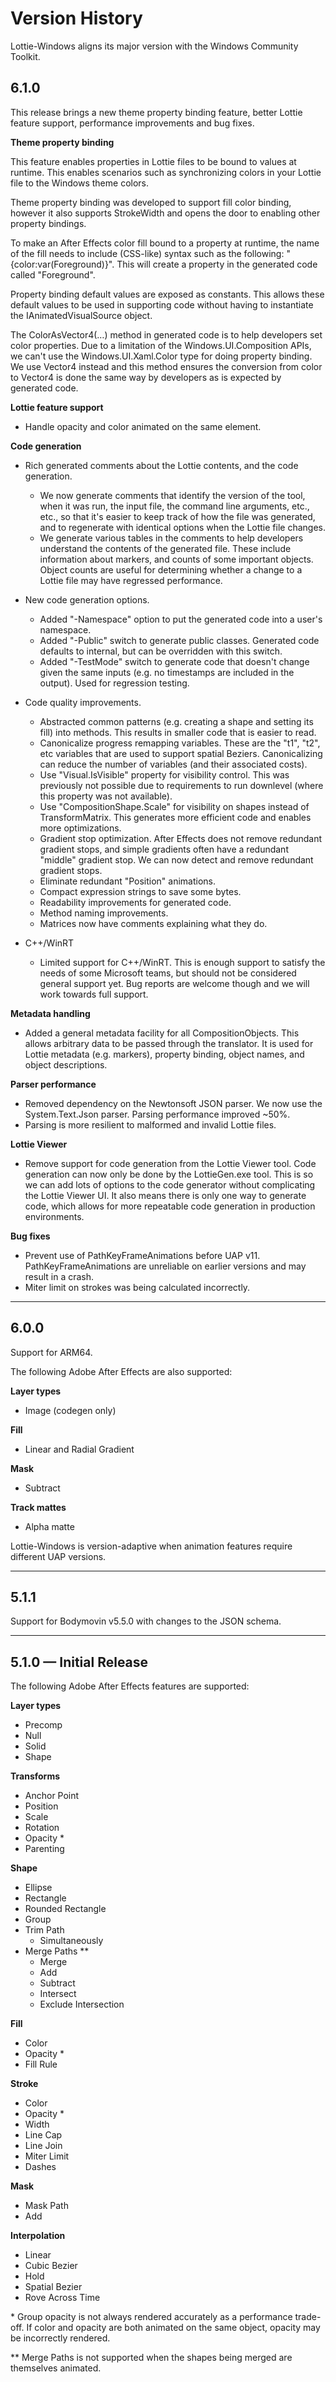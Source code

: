 # Version History

Lottie-Windows aligns its major version with the Windows Community Toolkit.

## 6.1.0
This release brings a new theme property binding feature, better Lottie feature support, performance improvements and bug fixes.

**Theme property binding**

This feature enables properties in Lottie files to be bound to values at runtime. This enables scenarios such as synchronizing colors in your Lottie file to the Windows theme colors.

Theme property binding was developed to support fill color binding, however it also supports StrokeWidth and opens the door to enabling other property bindings.

To make an After Effects color fill bound to a property at runtime, the name of the fill needs to include (CSS-like) syntax such as the following: "{color:var(Foreground)}". This will create a property in the generated code called "Foreground".

Property binding default values are exposed as constants. This allows these default values to be used in supporting code without having to instantiate the IAnimatedVisualSource object.

The ColorAsVector4(…) method in generated code is to help developers set color properties. Due to a limitation of the Windows.UI.Composition APIs, we can't use the Windows.UI.Xaml.Color type for doing property binding. We use Vector4 instead and this method ensures the conversion from color to Vector4 is done the same way by developers as is expected by generated code.

**Lottie feature support**
* Handle opacity and color animated on the same element.

**Code generation**
* Rich generated comments about the Lottie contents, and the code generation.
    * We now generate comments that identify the version of the tool, when it was run, the input file, the command line arguments, etc., etc., so that it's easier to keep track of how the file was generated, and to regenerate with identical options when the Lottie file changes.
    * We generate various tables in the comments to help developers understand the contents of the generated file. These include information about markers, and counts of some important objects. Object counts are useful for determining whether a change to a Lottie file may have regressed performance.

* New code generation options.
    * Added "-Namespace" option to put the generated code into a user's namespace.
    * Added "-Public" switch to generate public classes. Generated code defaults to internal, but can be overridden with this switch.
    * Added "-TestMode" switch to generate code that doesn't change given the same inputs (e.g. no timestamps are included in the output). Used for regression testing.

* Code quality improvements.
    * Abstracted common patterns (e.g. creating a shape and setting its fill) into methods. This results in smaller code that is easier to read.
    * Canonicalize progress remapping variables. These are the "t1", "t2", etc variables that are used to support spatial Beziers. Canonicalizing can reduce the number of variables (and their associated costs).
    * Use "Visual.IsVisible" property for visibility control. This was previously not possible due to requirements to run downlevel (where this property was not available). 
    * Use "CompositionShape.Scale" for visibility on shapes instead of TransformMatrix. This generates more efficient code and enables more optimizations.
    * Gradient stop optimization. After Effects does not remove redundant gradient stops, and simple gradients often have a redundant "middle" gradient stop. We can now detect and remove redundant gradient stops.
    * Eliminate redundant "Position" animations.
    * Compact expression strings to save some bytes.
    * Readability improvements for generated code.
    * Method naming improvements.
    * Matrices now have comments explaining what they do.

* C++/WinRT
    * Limited support for C++/WinRT. This is enough support to satisfy the needs of some Microsoft teams, but should not be considered general support yet. Bug reports are welcome though and we will work towards full support.

**Metadata handling**
* Added a general metadata facility for all CompositionObjects. This allows arbitrary data to be passed through the translator. It is used for Lottie metadata (e.g. markers), property binding, object names, and object descriptions.

**Parser performance**
* Removed dependency on the Newtonsoft JSON parser. We now use the System.Text.Json parser. Parsing performance improved ~50%.
* Parsing is more resilient to malformed and invalid Lottie files.

**Lottie Viewer**
* Remove support for code generation from the Lottie Viewer tool. Code generation can now only be done by the LottieGen.exe tool. This is so we can add lots of options to the code generator without complicating the Lottie Viewer UI. It also means there is only one way to generate code, which allows for more repeatable code generation in production environments.

**Bug fixes**
* Prevent use of PathKeyFrameAnimations before UAP v11. PathKeyFrameAnimations are unreliable on earlier versions and may result in a crash.
* Miter limit on strokes was being calculated incorrectly.

---
## 6.0.0

Support for ARM64.

The following Adobe After Effects are also supported:

**Layer types**
* Image (codegen only)

**Fill**
* Linear and Radial Gradient

**Mask**
* Subtract

**Track mattes**
* Alpha matte

Lottie-Windows is version-adaptive when animation features require different UAP versions.

---
## 5.1.1

Support for Bodymovin v5.5.0 with changes to the JSON schema.

---
## 5.1.0 — Initial Release

The following Adobe After Effects features are supported:

**Layer types**
* Precomp
* Null
* Solid
* Shape

**Transforms**
* Anchor Point
* Position
* Scale
* Rotation
* Opacity *
* Parenting

**Shape**
* Ellipse
* Rectangle
* Rounded Rectangle
* Group
* Trim Path
    * Simultaneously
* Merge Paths **
    * Merge
    * Add
    * Subtract
    * Intersect
    * Exclude Intersection

**Fill**
* Color
* Opacity *
* Fill Rule

**Stroke**
* Color
* Opacity *
* Width
* Line Cap
* Line Join
* Miter Limit
* Dashes

**Mask**
* Mask Path
* Add

**Interpolation**
* Linear 
* Cubic Bezier
* Hold
* Spatial Bezier
* Rove Across Time


\* Group opacity is not always rendered accurately as a performance trade-off. If color and opacity are both animated on the same object, opacity may be incorrectly rendered.

\** Merge Paths is not supported when the shapes being merged are themselves animated.
